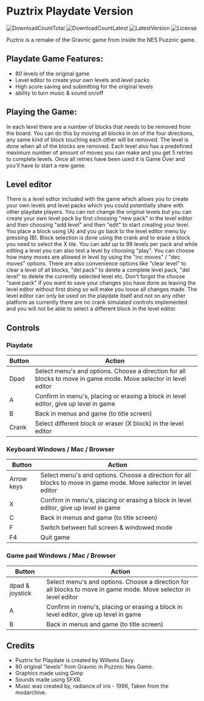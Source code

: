 # Puztrix Playdate Version
![DownloadCountTotal](https://img.shields.io/github/downloads/joyrider3774/puztrix_playdate/total?label=total%20downloads&style=plastic) ![DownloadCountLatest](https://img.shields.io/github/downloads/joyrider3774/puztrix_playdate/latest/total?style=plastic) ![LatestVersion](https://img.shields.io/github/v/tag/joyrider3774/puztrix_playdate?label=Latest%20version&style=plastic) ![License](https://img.shields.io/github/license/joyrider3774/puztrix_playdate?style=plastic)

Puztrix is a remake of the Gravnic game from inside the NES Puzznic game.

## Playdate Game Features:
- 80 levels of the original game
- Level editor to create your own levels and level packs
- High score saving and submitting for the original levels
- ability to turn music & sound on/off

## Playing the Game:
In each level there are a number of blocks that needs to be removed from the board. You can do this by moving all blocks in on of the four directions, any same kind of block touching each other will be removed.
The level is done when all of the blocks are removed. Each level also has a predefined maximum number of amount of moves you can make and you get 5 retries to complete levels. Once all retries have been used it is Game Over and you'll have to start a new game. 

## Level editor
There is a level editor included with the game which allows you to create your own levels and level packs which you could potentially share with other playdate players.
You can not change the original levels but you can create your own level pack by first choosing "new pack" in the level editor and then choosing "add level" and then "edit" to start creating your level.
You place a block using (A) and you go back to the level editor menu by pressing (B). Block selection is done using the crank and to erase a block you need to select the X tile.
You can add up to 99 levels per pack and while editing a level you can also test a level by choosing "play".
You can choose how many moves are allowed in level by using the "inc moves" / "dec moves" options.
There are also convenience options like "clear level" to clear a level of all blocks, "del pack" to delete a complete level pack, "del level" to delete the currently selected level etc.
Don't forgot the choose "save pack" if you want to save your changes you have done as leaving the level editor without first doing so will make you loose all changes made.
The level editor can only be used on the playdate itself and not on any other platform as currently there are no crank simulated controls implemented and you will not be able
to select a different block in the level editor.

## Controls

### Playdate 
| Button | Action |
| ------ | ------ |
| Dpad | Select menu's and options. Choose a direction for all blocks to move in game mode. Move selector in level editor |
| A | Confirm in menu's, placing or erasing a block in level editor, give up level in game |
| B | Back in menus and game (to title screen) |
| Crank | Select different block or eraser (X block) in the level editor |

### Keyboard Windows / Mac / Browser
| Button | Action |
| ------ | ------ |
| Arrow keys | Select menu's and options. Choose a direction for all blocks to move in game mode. Move selector in level editor |
| X | Confirm in menu's, placing or erasing a block in level editor, give up level in game |
| C | Back in menus and game (to title screen) |
| F	| Switch between full screen & windowed mode |
| F4| Quit game |

### Game pad Windows / Mac / Browser
| Button | Action |
| ------ | ------ |
| dpad & joystick | Select menu's and options. Choose a direction for all blocks to move in game mode. Move selector in level editor |
| A | Confirm in menu's, placing or erasing a block in level editor, give up level in game |
| B |  Back in menus and game (to title screen) |

## Credits
- Puztrix for Playdate is created by Willems Davy.
- 80 original "levels" from Gravnic in Puzznic Nes Game.
- Graphics made using Gimp
- Sounds made using SFXR.
- Music was created by, radiance of iris - 1996, Taken from the modarchive.
